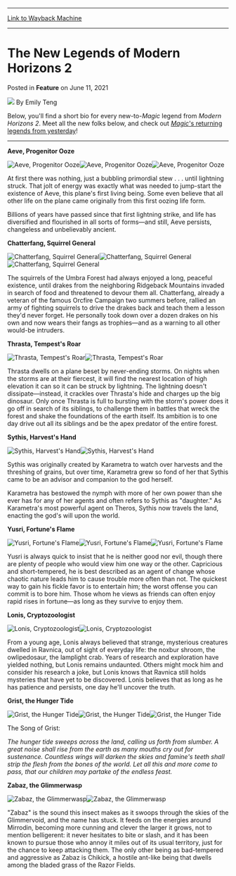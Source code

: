 
---
[Link to Wayback Machine](https://web.archive.org/web/20210611180250/https://magic.wizards.com/en/articles/archive/feature/new-legends-modern-horizons-2-2021-06-11)

[_metadata_:wayback_url]:- "https://magic.wizards.com/en/articles/archive/feature/new-legends-modern-horizons-2-2021-06-11"
[_metadata_:wayback_raw_url]:- "https://web.archive.org/web/20210611180250id_/https://magic.wizards.com/en/articles/archive/feature/new-legends-modern-horizons-2-2021-06-11"
[_metadata_:wayback_capture_timestamp]:- "2021-06-11 18:02:50+00:00"
[_metadata_:description]:- "Modern Horizons 2 plays on Magic's past and adds new legends for the future. Here are the stories of the newest legendary creatures you'll meet."
[_metadata_:generator]:- "Drupal 7 (http://drupal.org)"
[_metadata_:publish_date]:- "2021-06-11"
---


The New Legends of Modern Horizons 2
====================================



 Posted in **Feature**
 on June 11, 2021 






![](https://media.magic.wizards.com/styles/auth_small/public/images/person/wizards_author.jpg)
By Emily Teng











Below, you'll find a short bio for every new-to-*Magic* legend from *Modern Horizons 2*. Meet all the new folks below, and check out [*Magic*'s returning legends from yesterday](https://magic.wizards.com/en/articles/archive/feature/returning-legends-modern-horizons-2-2021-06-10)!




---

**Aeve, Progenitor Ooze**


![Aeve, Progenitor Ooze](https://media.wizards.com/2021/mh2/en_hEaqmR6umT.png)![Aeve, Progenitor Ooze](https://media.wizards.com/2021/mh2/en_6QxtULb6y0.png)![Aeve, Progenitor Ooze](https://media.wizards.com/2021/mh2/en_7ghmOwp6sP.png)


At first there was nothing, just a bubbling primordial stew . . . until lightning struck. That jolt of energy was exactly what was needed to jump-start the existence of Aeve, this plane's first living being. Some even believe that all other life on the plane came originally from this first oozing life form.


Billions of years have passed since that first lightning strike, and life has diversified and flourished in all sorts of forms—and still, Aeve persists, changeless and unbelievably ancient.


**Chatterfang, Squirrel General**


![Chatterfang, Squirrel General](https://media.wizards.com/2021/mh2/en_iNqau2L9ny.png)![Chatterfang, Squirrel General](https://media.wizards.com/2021/mh2/en_79LleiSfKg.png)![Chatterfang, Squirrel General](https://media.wizards.com/2021/mh2/en_ZAvUnwbZy2.png)


The squirrels of the Umbra Forest had always enjoyed a long, peaceful existence, until drakes from the neighboring Ridgeback Mountains invaded in search of food and threatened to devour them all. Chatterfang, already a veteran of the famous Orcfire Campaign two summers before, rallied an army of fighting squirrels to drive the drakes back and teach them a lesson they'd never forget. He personally took down over a dozen drakes on his own and now wears their fangs as trophies—and as a warning to all other would-be intruders.


**Thrasta, Tempest's Roar**


![Thrasta, Tempest's Roar](https://media.wizards.com/2021/mh2/en_a0hHLiYMu7.png)![Thrasta, Tempest's Roar](https://media.wizards.com/2021/mh2/en_77Fi57eOrA.png)


Thrasta dwells on a plane beset by never-ending storms. On nights when the storms are at their fiercest, it will find the nearest location of high elevation it can so it can be struck by lightning. The lightning doesn't dissipate—instead, it crackles over Thrasta's hide and charges up the big dinosaur. Only once Thrasta is full to bursting with the storm's power does it go off in search of its siblings, to challenge them in battles that wreck the forest and shake the foundations of the earth itself. Its ambition is to one day drive out all its siblings and be the apex predator of the entire forest.


**Sythis, Harvest's Hand**


![Sythis, Harvest's Hand](https://media.wizards.com/2021/mh2/en_Wqhmlo0ZNo.png)![Sythis, Harvest's Hand](https://media.wizards.com/2021/mh2/en_JIol4E5hGT.png)


Sythis was originally created by Karametra to watch over harvests and the threshing of grains, but over time, Karametra grew so fond of her that Sythis came to be an advisor and companion to the god herself.


Karametra has bestowed the nymph with more of her own power than she ever has for any of her agents and often refers to Sythis as "daughter." As Karametra's most powerful agent on Theros, Sythis now travels the land, enacting the god's will upon the world.


**Yusri, Fortune's Flame**


![Yusri, Fortune's Flame](https://media.wizards.com/2021/mh2/en_6slw6Nfvnv.png)![Yusri, Fortune's Flame](https://media.wizards.com/2021/mh2/en_O5BHgDw6Tr.png)![Yusri, Fortune's Flame](https://media.wizards.com/2021/mh2/en_GpLyPbRraL.png)


Yusri is always quick to insist that he is neither good nor evil, though there are plenty of people who would view him one way or the other. Capricious and short-tempered, he is best described as an agent of change whose chaotic nature leads him to cause trouble more often than not. The quickest way to gain his fickle favor is to entertain him; the worst offense you can commit is to bore him. Those whom he views as friends can often enjoy rapid rises in fortune—as long as they survive to enjoy them.


**Lonis, Cryptozoologist**


![Lonis, Cryptozoologist](https://media.wizards.com/2021/mh2/en_Ki9LpL3pgd.png)![Lonis, Cryptozoologist](https://media.wizards.com/2021/mh2/en_DXNl6VEWBP.png)


From a young age, Lonis always believed that strange, mysterious creatures dwelled in Ravnica, out of sight of everyday life: the noxbur shroom, the owlipedosaur, the lamplight crab. Years of research and exploration have yielded nothing, but Lonis remains undaunted. Others might mock him and consider his research a joke, but Lonis knows that Ravnica still holds mysteries that have yet to be discovered. Lonis believes that as long as he has patience and persists, one day he'll uncover the truth.


**Grist, the Hunger Tide**


![Grist, the Hunger Tide](https://media.wizards.com/2021/mh2/en_e1WlMS3Rw8.png)![Grist, the Hunger Tide](https://media.wizards.com/2021/mh2/en_559JfhxLmZ.png)![Grist, the Hunger Tide](https://media.wizards.com/2021/mh2/en_8GsJI5MvXT.png)


The Song of Grist:


*The hunger tide sweeps across the land, calling us forth from slumber. A great noise shall rise from the earth as many mouths cry out for sustenance. Countless wings will darken the skies and famine's teeth shall strip the flesh from the bones of the world. Let all this and more come to pass, that our children may partake of the endless feast.* 


**Zabaz, the Glimmerwasp**


![Zabaz, the Glimmerwasp](https://media.wizards.com/2021/mh2/en_D5KaaqN4gg.png)![Zabaz, the Glimmerwasp](https://media.wizards.com/2021/mh2/en_UVErDcAhok.png)


"Zabaz" is the sound this insect makes as it swoops through the skies of the Glimmervoid, and the name has stuck. It feeds on the energies around Mirrodin, becoming more cunning and clever the larger it grows, not to mention belligerent: it never hesitates to bite or slash, and it has been known to pursue those who annoy it miles out of its usual territory, just for the chance to keep attacking them. The only other being as bad-tempered and aggressive as Zabaz is Chikick, a hostile ant-like being that dwells among the bladed grass of the Razor Fields.







